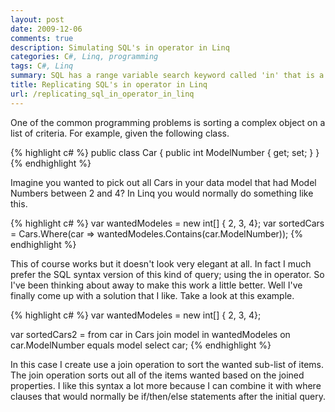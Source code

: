 ```yaml
---
layout: post
date: 2009-12-06
comments: true
description: Simulating SQL's in operator in Linq
categories: C#, Linq, programming
tags: C#, Linq
summary: SQL has a range variable search keyword called 'in' that is a not exposed by default in Linq.
title: Replicating SQL's in operator in Linq
url: /replicating_sql_in_operator_in_linq
---
```


One of the common programming problems is sorting a complex object on a list of criteria. For example, given the following class.

{% highlight c# %}
public class Car
{
    public int ModelNumber { get; set; }
}
{% endhighlight %}

Imagine you wanted to pick out all Cars in your data model that had Model Numbers between 2 and 4? In Linq you would normally do something like this.

{% highlight c# %}
var wantedModeles = new int[] { 2, 3, 4};
var sortedCars = Cars.Where(car => wantedModeles.Contains(car.ModelNumber));
{% endhighlight %}

This of course works but it doesn't look very elegant at all. In fact I much prefer the SQL syntax version of this kind of query; using the in operator. So I've been thinking about away to make this work a little better. Well I've finally come up with a solution that I like.  Take a look at this example.

{% highlight c# %}
var wantedModeles = new int[] { 2, 3, 4};

var sortedCars2 =
    from car in Cars
    join model in wantedModeles on car.ModelNumber equals model
    select car;
{% endhighlight %}

In this case I create use a join operation to sort the wanted sub-list of items. The join operation sorts out all of the items wanted based on the joined properties. I like this syntax a lot more because I can combine it with where clauses that would normally be if/then/else statements after the initial query.
